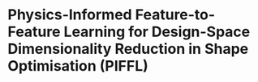 # Physics-Informed Feature-to-Feature Learning for Design-Space Dimensionality Reduction in Shape Optimisation (PIFFL)

